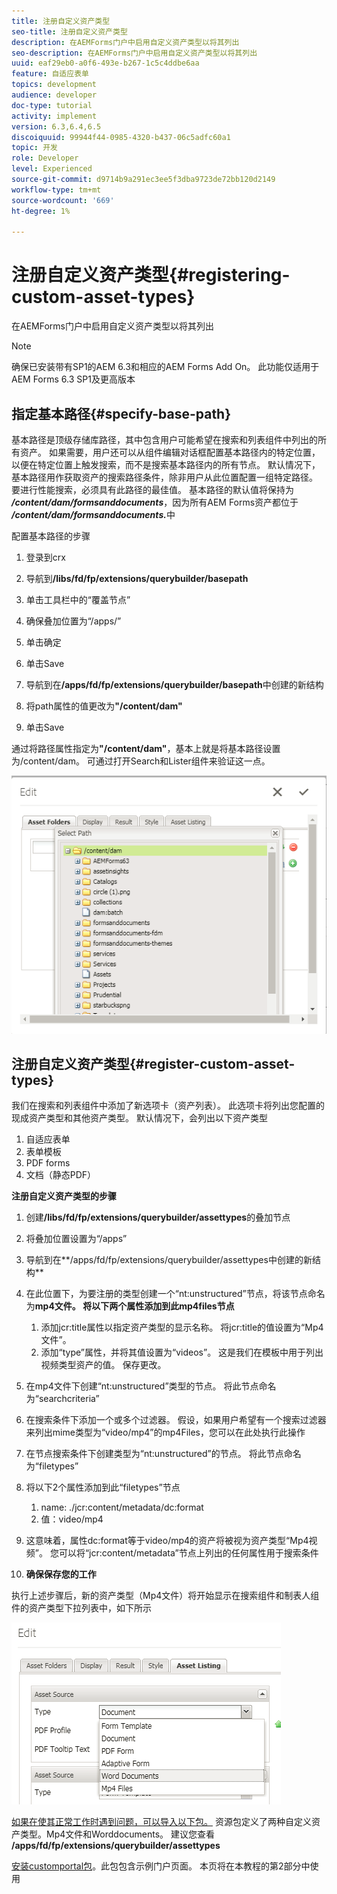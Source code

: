 ```yaml
---
title: 注册自定义资产类型
seo-title: 注册自定义资产类型
description: 在AEMForms门户中启用自定义资产类型以将其列出
seo-description: 在AEMForms门户中启用自定义资产类型以将其列出
uuid: eaf29eb0-a0f6-493e-b267-1c5c4ddbe6aa
feature: 自适应表单
topics: development
audience: developer
doc-type: tutorial
activity: implement
version: 6.3,6.4,6.5
discoiquuid: 99944f44-0985-4320-b437-06c5adfc60a1
topic: 开发
role: Developer
level: Experienced
source-git-commit: d9714b9a291ec3ee5f3dba9723de72bb120d2149
workflow-type: tm+mt
source-wordcount: '669'
ht-degree: 1%

---
```



# 注册自定义资产类型{#registering-custom-asset-types}

在AEMForms门户中启用自定义资产类型以将其列出

>[!NOTE]
>
>确保已安装带有SP1的AEM 6.3和相应的AEM Forms Add On。 此功能仅适用于AEM Forms 6.3 SP1及更高版本

## 指定基本路径{#specify-base-path}

基本路径是顶级存储库路径，其中包含用户可能希望在搜索和列表组件中列出的所有资产。 如果需要，用户还可以从组件编辑对话框配置基本路径内的特定位置，以便在特定位置上触发搜索，而不是搜索基本路径内的所有节点。 默认情况下，基本路径用作获取资产的搜索路径条件，除非用户从此位置配置一组特定路径。 要进行性能搜索，必须具有此路径的最佳值。 基本路径的默认值将保持为&#x200B;**_/content/dam/formsanddocuments_**，因为所有AEM Forms资产都位于&#x200B;**_/content/dam/formsanddocuments._**&#x200B;中

配置基本路径的步骤

1. 登录到crx
1. 导航到&#x200B;**/libs/fd/fp/extensions/querybuilder/basepath**

1. 单击工具栏中的“覆盖节点”
1. 确保叠加位置为“/apps/”
1. 单击确定
1. 单击Save
1. 导航到在&#x200B;**/apps/fd/fp/extensions/querybuilder/basepath**&#x200B;中创建的新结构

1. 将path属性的值更改为&#x200B;**&quot;/content/dam&quot;**
1. 单击Save

通过将路径属性指定为&#x200B;**&quot;/content/dam&quot;**，基本上就是将基本路径设置为/content/dam。 可通过打开Search和Lister组件来验证这一点。

![basepath](assets/basepath.png)

## 注册自定义资产类型{#register-custom-asset-types}

我们在搜索和列表组件中添加了新选项卡（资产列表）。 此选项卡将列出您配置的现成资产类型和其他资产类型。 默认情况下，会列出以下资产类型

1. 自适应表单
1. 表单模板
1. PDF forms
1. 文档（静态PDF）

**注册自定义资产类型的步骤**

1. 创建&#x200B;**/libs/fd/fp/extensions/querybuilder/assettypes**&#x200B;的叠加节点

1. 将叠加位置设置为“/apps”
1. 导航到在**/apps/fd/fp/extensions/querybuilder/assettypes中创建的新结构**

1. 在此位置下，为要注册的类型创建一个“nt:unstructured”节点，将该节点命名为&#x200B;**mp4文件。 将以下两个属性添加到此mp4files节点**

   1. 添加jcr:title属性以指定资产类型的显示名称。 将jcr:title的值设置为“Mp4文件”。
   1. 添加“type”属性，并将其值设置为“videos”。 这是我们在模板中用于列出视频类型资产的值。 保存更改。

1. 在mp4文件下创建“nt:unstructured”类型的节点。 将此节点命名为“searchcriteria”
1. 在搜索条件下添加一个或多个过滤器。 假设，如果用户希望有一个搜索过滤器来列出mime类型为“video/mp4”的mp4Files，您可以在此处执行此操作
1. 在节点搜索条件下创建类型为“nt:unstructured”的节点。 将此节点命名为“filetypes”
1. 将以下2个属性添加到此“filetypes”节点

   1. name: ./jcr:content/metadata/dc:format
   1. 值：video/mp4

1. 这意味着，属性dc:format等于video/mp4的资产将被视为资产类型“Mp4视频”。 您可以将“jcr:content/metadata”节点上列出的任何属性用于搜索条件

1. **确保保存您的工作**

执行上述步骤后，新的资产类型（Mp4文件）将开始显示在搜索组件和制表人组件的资产类型下拉列表中，如下所示

![mp4文件](assets/mp4files.png)

[如果在使其正常工作时遇到问题，可以导入以下包。](assets/assettypeskt1.zip) 资源包定义了两种自定义资产类型。Mp4文件和Worddocuments。 建议您查看&#x200B;**/apps/fd/fp/extensions/querybuilder/assettypes**

[安装customportal包](assets/customportalpage.zip)。此包包含示例门户页面。 本页将在本教程的第2部分中使用

